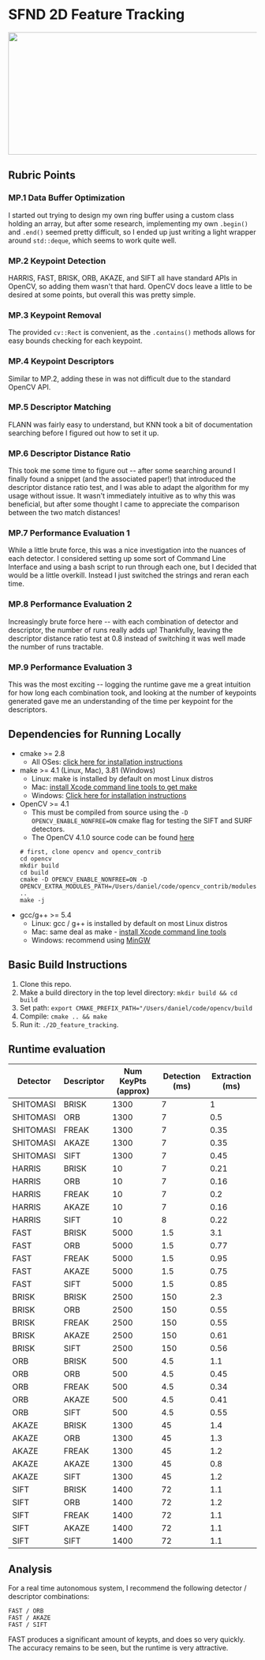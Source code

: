 # SFND 2D Feature Tracking

<img src="images/keypoints.png" width="820" height="248" />

## Rubric Points

### MP.1 Data Buffer Optimization

I started out trying to design my own ring buffer using a custom class holding an
array, but after some research, implementing my own `.begin()` and `.end()` seemed
pretty difficult, so I ended up just writing a light wrapper around `std::deque`,
which seems to work quite well.

### MP.2 Keypoint Detection

HARRIS, FAST, BRISK, ORB, AKAZE, and SIFT all have standard APIs in OpenCV, so
adding them wasn't that hard. OpenCV docs leave a little to be desired at some points,
but overall this was pretty simple.

### MP.3 Keypoint Removal

The provided `cv::Rect` is convenient, as the `.contains()` methods allows for easy
bounds checking for each keypoint.

### MP.4 Keypoint Descriptors

Similar to MP.2, adding these in was not difficult due to the standard OpenCV API.

### MP.5 Descriptor Matching

FLANN was fairly easy to understand, but KNN took a bit of documentation searching
before I figured out how to set it up.

### MP.6 Descriptor Distance Ratio

This took me some time to figure out -- after some searching around I finally found
a snippet (and the associated paper!) that introduced the descriptor distance
ratio test, and I was able to adapt the algorithm for my usage without issue. It
wasn't immediately intuitive as to why this was beneficial, but after some thought
I came to appreciate the comparison between the two match distances!

### MP.7 Performance Evaluation 1

While a little brute force, this was a nice investigation into the nuances of each detector.
I considered setting up some sort of Command Line Interface and using a bash script
to run through each one, but I decided that would be a little overkill. Instead I
just switched the strings and reran each time.

### MP.8 Performance Evaluation 2

Increasingly brute force here -- with each combination of detector and descriptor,
the number of runs really adds up! Thankfully, leaving the descriptor distance ratio
test at 0.8 instead of switching it was well made the number of runs tractable.

### MP.9 Performance Evaluation 3

This was the most exciting -- logging the runtime gave me a great intuition for
how long each combination took, and looking at the number of keypoints generated
gave me an understanding of the time per keypoint for the descriptors.


## Dependencies for Running Locally
* cmake >= 2.8
  * All OSes: [click here for installation instructions](https://cmake.org/install/)
* make >= 4.1 (Linux, Mac), 3.81 (Windows)
  * Linux: make is installed by default on most Linux distros
  * Mac: [install Xcode command line tools to get make](https://developer.apple.com/xcode/features/)
  * Windows: [Click here for installation instructions](http://gnuwin32.sourceforge.net/packages/make.htm)
* OpenCV >= 4.1
  * This must be compiled from source using the `-D OPENCV_ENABLE_NONFREE=ON` cmake flag for testing the SIFT and SURF detectors.
  * The OpenCV 4.1.0 source code can be found [here](https://github.com/opencv/opencv/tree/4.1.0)
  ```
  # first, clone opencv and opencv_contrib
  cd opencv
  mkdir build
  cd build
  cmake -D OPENCV_ENABLE_NONFREE=ON -D OPENCV_EXTRA_MODULES_PATH=/Users/daniel/code/opencv_contrib/modules ..
  make -j
  ```
* gcc/g++ >= 5.4
  * Linux: gcc / g++ is installed by default on most Linux distros
  * Mac: same deal as make - [install Xcode command line tools](https://developer.apple.com/xcode/features/)
  * Windows: recommend using [MinGW](http://www.mingw.org/)

## Basic Build Instructions

1. Clone this repo.
1. Make a build directory in the top level directory: `mkdir build && cd build`
1. Set path: `export CMAKE_PREFIX_PATH="/Users/daniel/code/opencv/build`
1. Compile: `cmake .. && make`
1. Run it: `./2D_feature_tracking`.

## Runtime evaluation

| Detector | Descriptor | Num KeyPts (approx) | Detection (ms) | Extraction (ms) |
| -------- | ---------- | ------------------- | -------------- | --------------- |
| SHITOMASI | BRISK | 1300  | 7 | 1 |
| SHITOMASI | ORB | 1300  | 7 | 0.5 |
| SHITOMASI | FREAK | 1300  | 7 | 0.35 |
| SHITOMASI | AKAZE | 1300  | 7 | 0.35 |
| SHITOMASI | SIFT  | 1300  | 7 | 0.45 |
| HARRIS  | BRISK | 10  | 7 | 0.21 |
| HARRIS  | ORB | 10  | 7 | 0.16 |
| HARRIS  | FREAK | 10  | 7 | 0.2 |
| HARRIS  | AKAZE | 10  | 7 | 0.16 |
| HARRIS  | SIFT  | 10  | 8 | 0.22 |
| FAST  | BRISK | 5000  | 1.5 | 3.1 |
| FAST  | ORB | 5000  | 1.5 | 0.77 |
| FAST  | FREAK | 5000  | 1.5 | 0.95 |
| FAST  | AKAZE | 5000  | 1.5 | 0.75 |
| FAST  | SIFT  | 5000  | 1.5 | 0.85 |
| BRISK | BRISK | 2500  | 150 | 2.3 |
| BRISK | ORB | 2500  | 150 | 0.55 |
| BRISK | FREAK | 2500  | 150 | 0.55 |
| BRISK | AKAZE | 2500  | 150 | 0.61 |
| BRISK | SIFT  | 2500  | 150 | 0.56 |
| ORB | BRISK | 500 | 4.5 | 1.1 |
| ORB | ORB | 500 | 4.5 | 0.45 |
| ORB | FREAK | 500 | 4.5 | 0.34 |
| ORB | AKAZE | 500 | 4.5 | 0.41 |
| ORB | SIFT  | 500 | 4.5 | 0.55 |
| AKAZE | BRISK | 1300  | 45  | 1.4 |
| AKAZE | ORB | 1300  | 45  | 1.3 |
| AKAZE | FREAK | 1300  | 45  | 1.2 |
| AKAZE | AKAZE | 1300  | 45  | 0.8 |
| AKAZE | SIFT  | 1300  | 45  | 1.2 |
| SIFT  | BRISK | 1400  | 72  | 1.1 |
| SIFT  | ORB | 1400  | 72  | 1.2 |
| SIFT  | FREAK | 1400  | 72  | 1.1 |
| SIFT  | AKAZE | 1400  | 72  | 1.1 |
| SIFT  | SIFT | 1400  | 72  | 1.1 |

## Analysis

For a real time autonomous system, I recommend the following detector / descriptor combinations:

```
FAST / ORB
FAST / AKAZE
FAST / SIFT
```

FAST produces a significant amount of keypts, and does so very quickly. The accuracy remains to be seen, but the runtime is very attractive.
